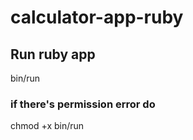 # calculator-app-ruby

## Run ruby app

bin/run

### if there's permission error do

chmod +x bin/run
